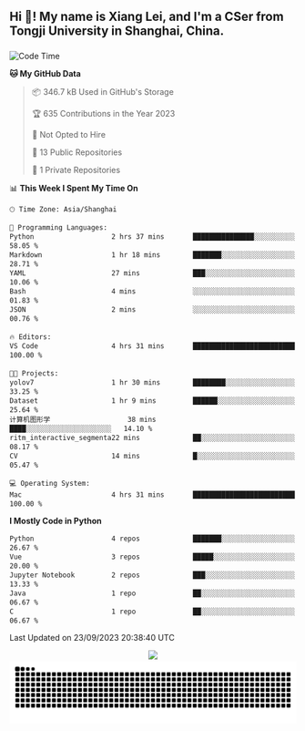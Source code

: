 <h2 align="left">Hi 👋! My name is Xiang Lei, and I'm a CSer from Tongji University in Shanghai, China.</h2>

###

<!--START_SECTION:waka-->
![Code Time](http://img.shields.io/badge/Code%20Time-232%20hrs%201%20min-blue)

**🐱 My GitHub Data** 

> 📦 346.7 kB Used in GitHub's Storage 
 > 
> 🏆 635 Contributions in the Year 2023
 > 
> 🚫 Not Opted to Hire
 > 
> 📜 13 Public Repositories 
 > 
> 🔑 1 Private Repositories 
 > 
📊 **This Week I Spent My Time On** 

```text
🕑︎ Time Zone: Asia/Shanghai

💬 Programming Languages: 
Python                   2 hrs 37 mins       ███████████████░░░░░░░░░░   58.05 % 
Markdown                 1 hr 18 mins        ███████░░░░░░░░░░░░░░░░░░   28.71 % 
YAML                     27 mins             ███░░░░░░░░░░░░░░░░░░░░░░   10.06 % 
Bash                     4 mins              ░░░░░░░░░░░░░░░░░░░░░░░░░   01.83 % 
JSON                     2 mins              ░░░░░░░░░░░░░░░░░░░░░░░░░   00.76 % 

🔥 Editors: 
VS Code                  4 hrs 31 mins       █████████████████████████   100.00 % 

🐱‍💻 Projects: 
yolov7                   1 hr 30 mins        ████████░░░░░░░░░░░░░░░░░   33.25 % 
Dataset                  1 hr 9 mins         ██████░░░░░░░░░░░░░░░░░░░   25.64 % 
计算机图形学                   38 mins             ████░░░░░░░░░░░░░░░░░░░░░   14.10 % 
ritm_interactive_segmenta22 mins             ██░░░░░░░░░░░░░░░░░░░░░░░   08.17 % 
CV                       14 mins             █░░░░░░░░░░░░░░░░░░░░░░░░   05.47 % 

💻 Operating System: 
Mac                      4 hrs 31 mins       █████████████████████████   100.00 % 
```

**I Mostly Code in Python** 

```text
Python                   4 repos             ███████░░░░░░░░░░░░░░░░░░   26.67 % 
Vue                      3 repos             █████░░░░░░░░░░░░░░░░░░░░   20.00 % 
Jupyter Notebook         2 repos             ███░░░░░░░░░░░░░░░░░░░░░░   13.33 % 
Java                     1 repo              ██░░░░░░░░░░░░░░░░░░░░░░░   06.67 % 
C                        1 repo              ██░░░░░░░░░░░░░░░░░░░░░░░   06.67 % 
```




 Last Updated on 23/09/2023 20:38:40 UTC
<!--END_SECTION:waka-->

<div align="center">
  <img src="https://github-readme-stats.vercel.app/api?username=Lei00764&show_icons=true&theme=radical" />
 </div>

 <div align="center">

<picture>
  <source media="(prefers-color-scheme: dark)" srcset="https://raw.githubusercontent.com/Lei00764/Lei00764/output/github-contribution-grid-snake-dark.svg">
  <source media="(prefers-color-scheme: light)" srcset="https://raw.githubusercontent.com/Lei00764/Lei00764/output/github-contribution-grid-snake.svg">
  <img alt="github contribution grid snake animation" src="https://raw.githubusercontent.com/Lei00764/Lei00764/output/github-contribution-grid-snake.svg">
</picture>

</div>




